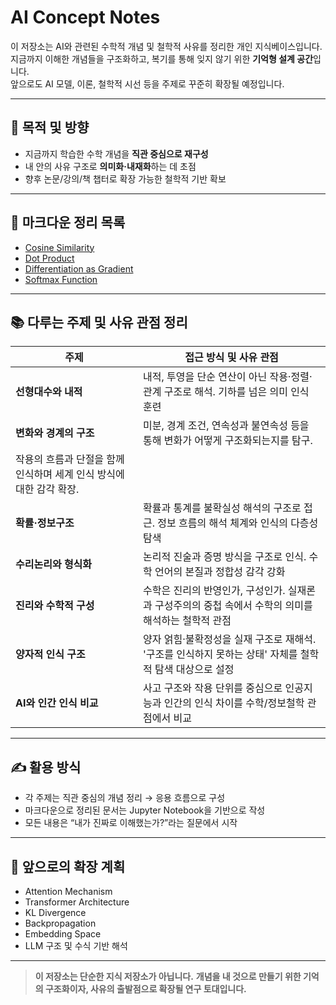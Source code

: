 # AI Concept Notes

이 저장소는 AI와 관련된 수학적 개념 및 철학적 사유를 정리한 개인 지식베이스입니다.  
지금까지 이해한 개념들을 구조화하고, 복기를 통해 잊지 않기 위한 **기억형 설계 공간**입니다.  
앞으로도 AI 모델, 이론, 철학적 시선 등을 주제로 꾸준히 확장될 예정입니다.

---

## 🎯 목적 및 방향

- 지금까지 학습한 수학 개념을 **직관 중심으로 재구성**
- 내 안의 사유 구조로 **의미화·내재화**하는 데 초점
- 향후 논문/강의/책 챕터로 확장 가능한 철학적 기반 확보

---

## 📄 마크다운 정리 목록

- [Cosine Similarity](./docs/cosine_similarity.md)
- [Dot Product](./docs/dot_product.md)
- [Differentiation as Gradient](./docs/perspectives_on_differentiation.md)
- [Softmax Function](./docs/softmax.md)

---

## 📚 다루는 주제 및 사유 관점 정리

| 주제                  | 접근 방식 및 사유 관점                                                               |
|-----------------------|--------------------------------------------------------------------------------------|
| **선형대수와 내적**       | 내적, 투영을 단순 연산이 아닌 작용·정렬·관계 구조로 해석. 기하를 넘은 의미 인식 훈련                  |
| **변화와 경계의 구조**    | 미분, 경계 조건, 연속성과 불연속성 등을 통해 변화가 어떻게 구조화되는지를 탐구.  
작용의 흐름과 단절을 함께 인식하며 세계 인식 방식에 대한 감각 확장. |
| **확률·정보구조**        | 확률과 통계를 불확실성 해석의 구조로 접근. 정보 흐름의 해석 체계와 인식의 다층성 탐색                   |
| **수리논리와 형식화**      | 논리적 진술과 증명 방식을 구조로 인식. 수학 언어의 본질과 정합성 감각 강화                           |
| **진리와 수학적 구성**     | 수학은 진리의 반영인가, 구성인가. 실재론과 구성주의의 중첩 속에서 수학의 의미를 해석하는 철학적 관점          |
| **양자적 인식 구조**      | 양자 얽힘·불확정성을 실재 구조로 재해석. '구조를 인식하지 못하는 상태' 자체를 철학적 탐색 대상으로 설정         |
| **AI와 인간 인식 비교**    | 사고 구조와 작용 단위를 중심으로 인공지능과 인간의 인식 차이를 수학/정보철학 관점에서 비교                      |

---

## ✍️ 활용 방식

- 각 주제는 직관 중심의 개념 정리 → 응용 흐름으로 구성
- 마크다운으로 정리된 문서는 Jupyter Notebook을 기반으로 작성
- 모든 내용은 “내가 진짜로 이해했는가?”라는 질문에서 시작

---

## 📌 앞으로의 확장 계획

- Attention Mechanism
- Transformer Architecture
- KL Divergence
- Backpropagation
- Embedding Space
- LLM 구조 및 수식 기반 해석

---

> **이 저장소는 단순한 지식 저장소가 아닙니다.** 
> **개념을 내 것으로 만들기 위한 기억의 구조화이자, 
> 사유의 출발점으로 확장될 연구 토대입니다.**
